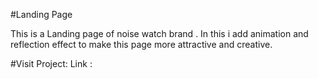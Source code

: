 #Landing Page

This is a Landing page of noise watch brand . In this i add animation and reflection effect to make 
this page more attractive and creative.


#Visit Project:
Link : 
